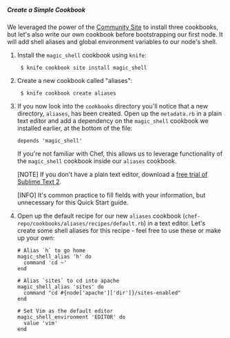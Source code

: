 ##### Create a Simple Cookbook
We leveraged the power of the [Community Site][apache2-cookbook] to install three cookbooks, but let's also write our own cookbook before bootstrapping our first node. It will add shell aliases and global environment variables to our node's shell.

1. Install the `magic_shell` cookbook using `knife`:

        $ knife cookbook site install magic_shell

1. Create a new cookbook called "aliases":

        $ knife cookbook create aliases

1. If you now look into the `cookbooks` directory you'll notice that a new directory, `aliases`, has been created. Open up the `metadata.rb` in a plain text editor and add a dependency on the `magic_shell` cookbook we installed earlier, at the bottom of the file:

    ```
    depends 'magic_shell'
    ```

    If you're not familiar with Chef, this allows us to leverage functionality of the `magic_shell` cookbook inside our `aliases` cookbook.

    [NOTE] If you don't have a plain text editor, download a [free trial of Sublime Text 2][sublime-text-2].
    
    [INFO] It's common practice to fill fields with your information, but unnecessary for this Quick Start guide.

1. Open up the default recipe for our new `aliases` cookbook (`chef-repo/cookbooks/aliases/recipes/default.rb`) in a text editor. Let's create some shell aliases for this recipe - feel free to use these or make up your own:

    ```
    # Alias `h` to go home
    magic_shell_alias 'h' do
      command 'cd ~'
    end

    # Alias `sites` to cd into apache
    magic_shell_alias 'sites' do
      command "cd #{node['apache']['dir']}/sites-enabled"
    end

    # Set Vim as the default editor
    magic_shell_environment 'EDITOR' do
      value 'vim'
    end
    ```

[apache2-cookbook]: http://community.opscode.com/cookbooks/apache2 "Opscode Apache2 Cookbook"
[sublime-text-2]: http://www.sublimetext.com/2 "Sublime Text 2"
